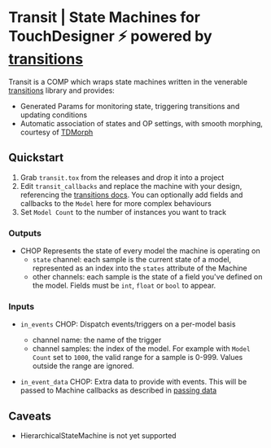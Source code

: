 # Transit | State Machines for TouchDesigner ⚡ powered by [transitions](https://github.com/pytransitions/transitions)

Transit is a COMP which wraps state machines written in the venerable [transitions](https://github.com/pytransitions/transitions) library and provides:

- Generated Params for monitoring state, triggering transitions and updating conditions
- Automatic association of states and OP settings, with smooth morphing, courtesy of [TDMorph](https://github.com/DarienBrito/TDMorph)

## Quickstart

1. Grab `transit.tox` from the releases and drop it into a project
2. Edit `transit_callbacks` and replace the machine with your design, referencing the [transitions docs](https://github.com/pytransitions/transitions). You can optionally add fields and callbacks to the `Model` here for more complex behaviours
3. Set `Model Count` to the number of instances you want to track

### Outputs

- CHOP
  Represents the state of every model the machine is operating on
    - `state` channel: each sample is the current state of a model, represented as an index into the `states` attribute of the Machine
    - other channels: each sample is the state of a field you've defined on the model. Fields must be `int`, `float` or `bool` to appear.

### Inputs

- `in_events` CHOP:
  Dispatch events/triggers on a per-model basis
  - channel name: the name of the trigger
  - channel samples: the index of the model. For example with `Model Count` set to `1000`, the valid range for a sample is 0-999. Values outside the range are ignored.

- `in_event_data` CHOP:
  Extra data to provide with events. This will be passed to Machine callbacks as described in [passing data](https://github.com/pytransitions/transitions?tab=readme-ov-file#passing-data)

## Caveats

- HierarchicalStateMachine is not yet supported
